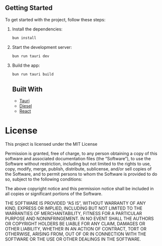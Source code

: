 ## Getting Started

To get started with the project, follow these steps:

1. Install the dependencies:

   ```sh
   bun install
   ```

2. Start the development server:

   ```sh
   bun run tauri dev
   ```

3. Build the app:

   ```sh
   bun run tauri build
   ```

   ## Built With

   - [Tauri](https://tauri.app/)
   - [Diesel](https://diesel.rs/)
   - [React](https://reactjs.org/)

# License

This project is licensed under the MIT License

Permission is granted, free of charge, to any person obtaining a copy of this software and associated documentation files (the “Software”), to use the Software without restriction, including but not limited to the rights to use, copy, modify, merge, publish, distribute, sublicense, and/or sell copies of the Software, and to permit persons to whom the Software is provided to do so, subject to the following conditions:

The above copyright notice and this permission notice shall be included in all copies or significant portions of the Software.

THE SOFTWARE IS PROVIDED “AS IS”, WITHOUT WARRANTY OF ANY KIND, EXPRESS OR IMPLIED, INCLUDING BUT NOT LIMITED TO THE WARRANTIES OF MERCHANTABILITY, FITNESS FOR A PARTICULAR PURPOSE AND NONINFRINGEMENT. IN NO EVENT SHALL THE AUTHORS OR COPYRIGHT HOLDERS BE LIABLE FOR ANY CLAIM, DAMAGES OR OTHER LIABILITY, WHETHER IN AN ACTION OF CONTRACT, TORT OR OTHERWISE, ARISING FROM, OUT OF OR IN CONNECTION WITH THE SOFTWARE OR THE USE OR OTHER DEALINGS IN THE SOFTWARE.
